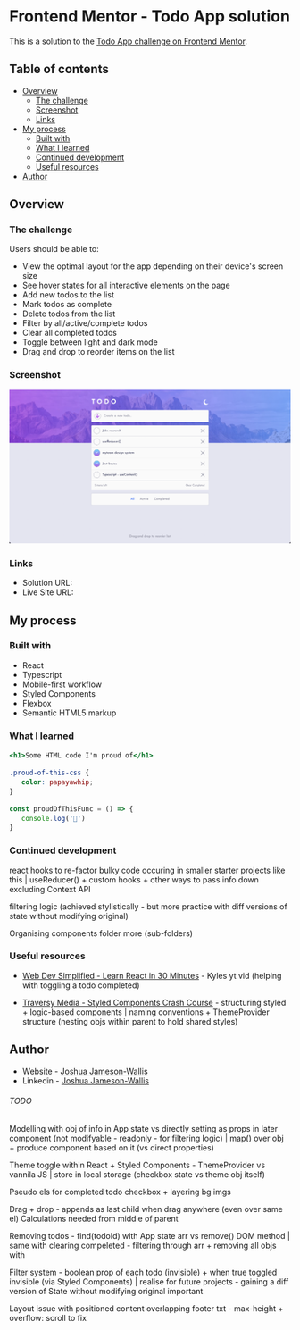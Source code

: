 # Frontend Mentor - Todo App solution

This is a solution to the [Todo App challenge on Frontend Mentor](https://www.frontendmentor.io/challenges/todo-app-Su1_KokOW).

## Table of contents

-  [Overview](#overview)
   -  [The challenge](#the-challenge)
   -  [Screenshot](#screenshot)
   -  [Links](#links)
-  [My process](#my-process)
   -  [Built with](#built-with)
   -  [What I learned](#what-i-learned)
   -  [Continued development](#continued-development)
   -  [Useful resources](#useful-resources)
-  [Author](#author)

## Overview

### The challenge

Users should be able to:

-  View the optimal layout for the app depending on their device's screen size
-  See hover states for all interactive elements on the page
-  Add new todos to the list
-  Mark todos as complete
-  Delete todos from the list
-  Filter by all/active/complete todos
-  Clear all completed todos
-  Toggle between light and dark mode
-  Drag and drop to reorder items on the list

### Screenshot

![](./screenshot.png)

### Links

-  Solution URL:
-  Live Site URL:

## My process

### Built with

-  React
-  Typescript
-  Mobile-first workflow
-  Styled Components
-  Flexbox
-  Semantic HTML5 markup

### What I learned

```jsx
<h1>Some HTML code I'm proud of</h1>
```

```css
.proud-of-this-css {
   color: papayawhip;
}
```

```js
const proudOfThisFunc = () => {
   console.log('🎉')
}
```

### Continued development

react hooks to re-factor bulky code occuring in smaller starter projects like this | useReducer() + custom hooks + other ways to pass info down excluding Context API

filtering logic (achieved stylistically - but more practice with diff versions of state without modifying original)

Organising components folder more (sub-folders)

### Useful resources

-  [Web Dev Simplified - Learn React in 30 Minutes](https://www.youtube.com/watch?v=hQAHSlTtcmY&t=1336s&ab_channel=WebDevSimplified) - Kyles yt vid (helping with toggling a todo completed)

-  [Traversy Media - Styled Components Crash Course](https://www.youtube.com/watch?v=02zO0hZmwnw&t=945s&ab_channel=TraversyMedia) - structuring styled + logic-based components | naming conventions + ThemeProvider structure (nesting objs within parent to hold shared styles)

## Author

-  Website - [Joshua Jameson-Wallis](https://joshuajamesonwallis.com)
-  Linkedin - [Joshua Jameson-Wallis]()

###### TODO

Modelling with obj of info in App state vs directly setting as props in later component (not modifyable - readonly - for filtering logic) | map() over obj + produce component based on it (vs direct properties)

Theme toggle within React + Styled Components - ThemeProvider vs vannila JS | store in local storage (checkbox state vs theme obj itself)

Pseudo els for completed todo checkbox + layering bg imgs

Drag + drop - appends as last child when drag anywhere (even over same el)
Calculations needed from middle of parent

Removing todos - find(todoId) with App state arr vs remove() DOM method | same with clearing compeleted - filtering through arr + removing all objs with

Filter system - boolean prop of each todo (invisible) + when true toggled invisible (via Styled Components) | realise for future projects - gaining a diff version of State without modifying original important

Layout issue with positioned content overlapping footer txt - max-height + overflow: scroll to fix
